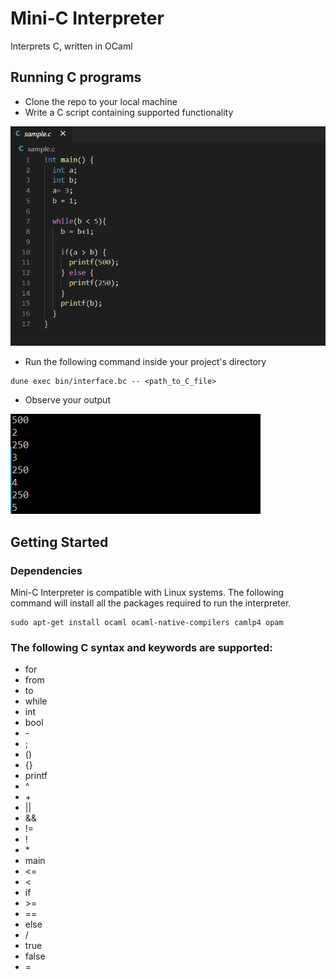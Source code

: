 # Mini-C Interpreter

Interprets C, written in OCaml

## Running C programs

* Clone the repo to your local machine
* Write a C script containing supported functionality

![PNG demo_c](img/demo_c.PNG)
* Run the following command inside your project's directory
```
dune exec bin/interface.bc -- <path_to_C_file>
```
* Observe your output

![PNG demo_output](img/demo_output.PNG)

## Getting Started

### Dependencies

Mini-C Interpreter is compatible with Linux systems. The following command will install all the packages required to run the interpreter. 
```
sudo apt-get install ocaml ocaml-native-compilers camlp4 opam
```

### The following C syntax and keywords are supported: 

* for
* from
* to
* while
* int
* bool
* \-
* ;
* ()
* {}
* printf
* ^
* \+ 
* || 
* &&
* !=
* !
* \*
* main
* <=
* < 
* if
* \>=
* ==
* else
* /
* true
* false 
* = 
